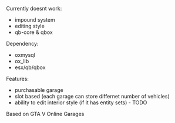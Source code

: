 Currently doesnt work:
- impound system
- editing style
- qb-core & qbox

Dependency:
- oxmysql
- ox_lib
- esx/qb/qbox

Features:
- purchasable garage
- slot based (each garage can store differnet number of vehicles)
- ability to edit interior style (if it has entity sets) - TODO

Based on GTA V Online Garages
